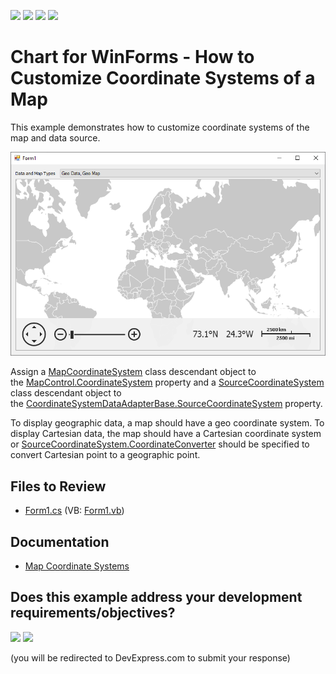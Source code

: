 <!-- default badges list -->
![](https://img.shields.io/endpoint?url=https://codecentral.devexpress.com/api/v1/VersionRange/128576316/16.1.4%2B)
[![](https://img.shields.io/badge/Open_in_DevExpress_Support_Center-FF7200?style=flat-square&logo=DevExpress&logoColor=white)](https://supportcenter.devexpress.com/ticket/details/T202055)
[![](https://img.shields.io/badge/📖_How_to_use_DevExpress_Examples-e9f6fc?style=flat-square)](https://docs.devexpress.com/GeneralInformation/403183)
[![](https://img.shields.io/badge/💬_Leave_Feedback-feecdd?style=flat-square)](#does-this-example-address-your-development-requirementsobjectives)
<!-- default badges end -->

# Chart for WinForms - How to Customize Coordinate Systems of a Map

<p>This example demonstrates how to customize coordinate systems of the map and data source.

![Map](./images/Map.png)

Assign a <a href="https://documentation.devexpress.com/#WindowsForms/clsDevExpressXtraMapMapCoordinateSystemtopic">MapCoordinateSystem</a> class descendant object to the <a href="https://documentation.devexpress.com/#WindowsForms/DevExpressXtraMapMapControl_CoordinateSystemtopic">MapControl.CoordinateSystem</a> property and a <a href="https://documentation.devexpress.com/#WindowsForms/clsDevExpressXtraMapSourceCoordinateSystemtopic">SourceCoordinateSystem</a> class descendant object to the <a href="https://documentation.devexpress.com/#WindowsForms/clsDevExpressXtraMapCoordinateSystemDataAdapterBasetopic">CoordinateSystemDataAdapterBase.SourceCoordinateSystem</a> property.

To display geographic data, a map should have a geo coordinate system. To display Cartesian data, the map should have a Cartesian coordinate system or <a href="https://documentation.devexpress.com/#WindowsForms/DevExpressXtraMapSourceCoordinateSystem_CoordinateConvertertopic">SourceCoordinateSystem.CoordinateConverter</a> should be specified to convert Cartesian point to a geographic point.</p>

## Files to Review

* [Form1.cs](./CS/CoordinateSystems/Form1.cs) (VB: [Form1.vb](./VB/CoordinateSystems/Form1.vb))

## Documentation

* [Map Coordinate Systems](https://docs.devexpress.com/WindowsForms/17867/controls-and-libraries/map-control/coordinate-systems/map-coordinate-systems)
<!-- feedback -->
## Does this example address your development requirements/objectives?

[<img src="https://www.devexpress.com/support/examples/i/yes-button.svg"/>](https://www.devexpress.com/support/examples/survey.xml?utm_source=github&utm_campaign=winforms-map-customize-coordinate-systems-of-a-map&~~~was_helpful=yes) [<img src="https://www.devexpress.com/support/examples/i/no-button.svg"/>](https://www.devexpress.com/support/examples/survey.xml?utm_source=github&utm_campaign=winforms-map-customize-coordinate-systems-of-a-map&~~~was_helpful=no)

(you will be redirected to DevExpress.com to submit your response)
<!-- feedback end -->
